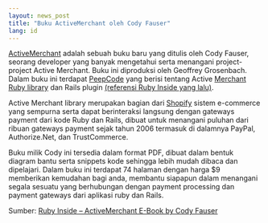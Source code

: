 ```yaml
---
layout: news_post
title: "Buku ActiveMerchant oleh Cody Fauser"
lang: id
---
```


[ActiveMerchant][1] adalah sebuah buku baru yang ditulis oleh Cody
Fauser, seorang developer yang banyak mengetahui serta menangani
project-project Active Merchant. Buku ini diproduksi oleh Geoffrey
Grosenbach. Dalam buku ini terdapat [PeepCode][2] yang berisi tentang
Active [Merchant Ruby library][3] dan Rails plugin [(referensi Ruby
Inside yang lalu)][4].

Active Merchant library merupakan bagian dari [Shopify][5] sistem
e-commerce yang sempurna serta dapat berinteraksi langsung dengan
gateways payment dari kode Ruby dan Rails, dibuat untuk menangani
puluhan dari ribuan gateways payment sejak tahun 2006 termasuk di
dalamnya PayPal, Authorize.Net, dan TrustCommerce.

Buku milik Cody ini tersedia dalam format PDF, dibuat dalam bentuk
diagram bantu serta snippets kode sehingga lebih mudah dibaca dan
dipelajari. Dalam buku ini terdapat 74 halaman dengan harga $9
memberikan kemudahan bagi anda, membantu siapapun dalam menangani segala
sesuatu yang berhubungan dengan payment processing dan payment gateways
dari aplikasi ruby dan Rails.

Sumber: [Ruby Inside – ActiveMerchant E-Book by Cody Fauser][6]



[1]: https://peepcode.com/products/activemerchant-pdf 
[2]: http://peepcode.com/ 
[3]: http://www.activemerchant.org/ 
[4]: http://www.rubyinside.com/active-merchant-a-payment-processing-library-for-ruby-rails-144.html 
[5]: http://www.shopify.com/ 
[6]: http://www.rubyinside.com/activemerchant-book-by-cody-fauser-714.html 
